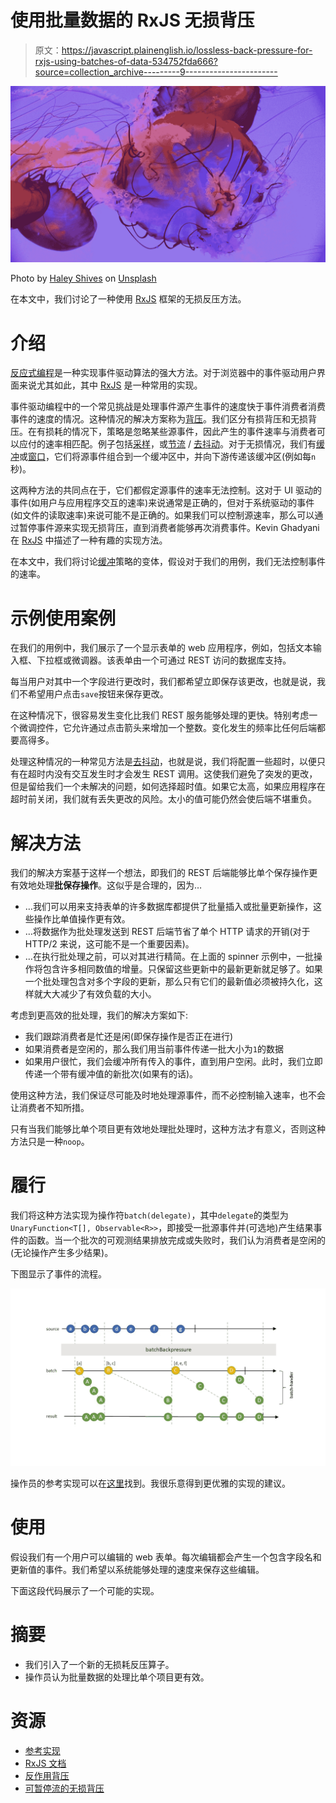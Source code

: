 # 使用批量数据的 RxJS 无损背压

> 原文：<https://javascript.plainenglish.io/lossless-back-pressure-for-rxjs-using-batches-of-data-534752fda666?source=collection_archive---------9----------------------->

![](img/78d4346c192ae3622a121538ae702df2.png)

Photo by [Haley Shives](https://unsplash.com/@haleyshives?utm_source=medium&utm_medium=referral) on [Unsplash](https://unsplash.com?utm_source=medium&utm_medium=referral)

在本文中，我们讨论了一种使用 [RxJS](https://rxjs-dev.firebaseapp.com/api) 框架的无损反压方法。

# 介绍

[反应式编程](http://reactivex.io/)是一种实现事件驱动算法的强大方法。对于浏览器中的事件驱动用户界面来说尤其如此，其中 [RxJS](https://rxjs-dev.firebaseapp.com/api) 是一种常用的实现。

事件驱动编程中的一个常见挑战是处理事件源产生事件的速度快于事件消费者消费事件的速度的情况。这种情况的解决方案称为[背压](http://reactivex.io/documentation/operators/backpressure.html)。我们区分有损背压和无损背压。在有损耗的情况下，策略是忽略某些源事件，因此产生的事件速率与消费者可以应付的速率相匹配。例子包括[采样](https://rxjs-dev.firebaseapp.com/api/operators/sample)，或[节流](https://rxjs-dev.firebaseapp.com/api/operators/throttle) / [去抖动](https://rxjs-dev.firebaseapp.com/api/operators/debounce)。对于无损情况，我们有[缓冲](https://rxjs-dev.firebaseapp.com/api/operators/buffer)或[窗口](https://rxjs-dev.firebaseapp.com/api/operators/window)，它们将源事件组合到一个缓冲区中，并向下游传递该缓冲区(例如每`n`秒)。

这两种方法的共同点在于，它们都假定源事件的速率无法控制。这对于 UI 驱动的事件(如用户与应用程序交互的速率)来说通常是正确的，但对于系统驱动的事件(如文件的读取速率)来说可能不是正确的。如果我们可以控制源速率，那么可以通过暂停事件源来实现无损背压，直到消费者能够再次消费事件。Kevin Ghadyani 在 [RxJS](https://rxjs-dev.firebaseapp.com/api) 中描述了一种有趣的实现方法。

在本文中，我们将讨论[缓冲](https://rxjs-dev.firebaseapp.com/api/operators/buffer)策略的变体，假设对于我们的用例，我们无法控制事件的速率。

# 示例使用案例

在我们的用例中，我们展示了一个显示表单的 web 应用程序，例如，包括文本输入框、下拉框或微调器。该表单由一个可通过 REST 访问的数据库支持。

每当用户对其中一个字段进行更改时，我们都希望立即保存该更改，也就是说，我们不希望用户点击`save`按钮来保存更改。

在这种情况下，很容易发生变化比我们 REST 服务能够处理的更快。特别考虑一个微调控件，它允许通过点击箭头来增加一个整数。变化发生的频率比任何后端都要高得多。

处理这种情况的一种常见方法是[去抖动](https://rxjs-dev.firebaseapp.com/api/operators/debounce)，也就是说，我们将配置一些超时，以便只有在超时内没有交互发生时才会发生 REST 调用。这使我们避免了突发的更改，但是留给我们一个未解决的问题，如何选择超时值。如果它太高，如果应用程序在超时前关闭，我们就有丢失更改的风险。太小的值可能仍然会使后端不堪重负。

# 解决方法

我们的解决方案基于这样一个想法，即我们的 REST 后端能够比单个保存操作更有效地处理**批保存操作**。这似乎是合理的，因为…

*   …我们可以用来支持表单的许多数据库都提供了批量插入或批量更新操作，这些操作比单值操作更有效。
*   …将数据作为批处理发送到 REST 后端节省了单个 HTTP 请求的开销(对于 HTTP/2 来说，这可能不是一个重要因素)。
*   …在执行批处理之前，可以对其进行精简。在上面的 spinner 示例中，一批操作将包含许多相同数值的增量。只保留这些更新中的最新更新就足够了。如果一个批处理包含对多个字段的更新，那么只有它们的最新值必须被持久化，这样就大大减少了有效负载的大小。

考虑到更高效的批处理，我们的解决方案如下:

*   我们跟踪消费者是忙还是闲(即保存操作是否正在进行)
*   如果消费者是空闲的，那么我们用当前事件传递一批大小为`1`的数据
*   如果用户很忙，我们会缓冲所有传入的事件，直到用户空闲。此时，我们立即传递一个带有缓冲值的新批次(如果有的话)。

使用这种方法，我们保证尽可能及时地处理源事件，而不必控制输入速率，也不会让消费者不知所措。

只有当我们能够比单个项目更有效地处理批处理时，这种方法才有意义，否则这种方法只是一种`noop`。

# 履行

我们将这种方法实现为操作符`batch(delegate)`，其中`delegate`的类型为`UnaryFunction<T[], Observable<R>>`，即接受一批源事件并(可选地)产生结果事件的函数。当一个批次的可观测结果排放完成或失败时，我们认为消费者是空闲的(无论操作产生多少结果)。

下图显示了事件的流程。

![](img/869dec1af0e64cff7b5f7c85b16f52d3.png)

操作员的参考实现可以在[这里](https://github.com/Carsten-Leue/rx-react-component/blob/master/src/backpressure/backpressure.ts)找到。我很乐意得到更优雅的实现的建议。

# 使用

假设我们有一个用户可以编辑的 web 表单。每次编辑都会产生一个包含字段名和更新值的事件。我们希望以系统能够处理的速度来保存这些编辑。

下面这段代码展示了一个可能的实现。

# 摘要

*   我们引入了一个新的无损耗反压算子。
*   操作员认为批量数据的处理比单个项目更有效。

# 资源

*   [参考实现](https://www.npmjs.com/package/rx-react-component)
*   [RxJS 文档](https://rxjs-dev.firebaseapp.com/api)
*   [反作用背压](http://reactivex.io/documentation/operators/backpressure.html)
*   [可暂停流的无损背压](https://itnext.io/lossless-backpressure-in-rxjs-b6de30a1b6d4)